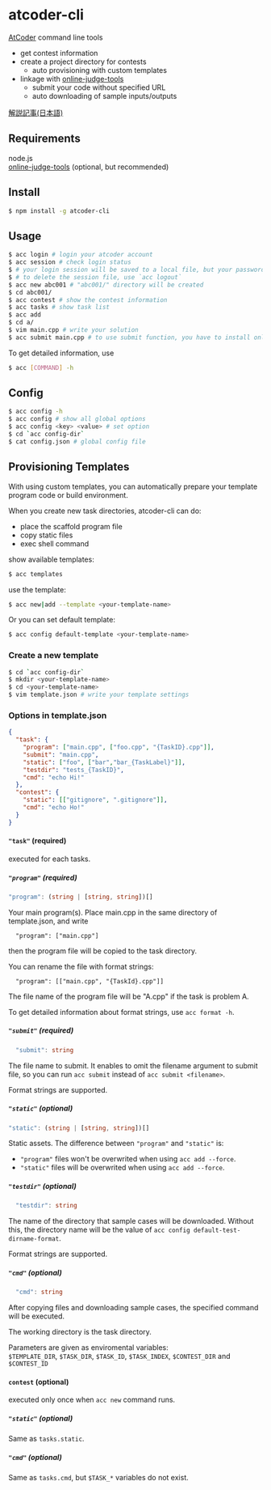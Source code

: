 # atcoder-cli
[AtCoder](https://atcoder.jp/) command line tools
- get contest information
- create a project directory for contests
  - auto provisioning with custom templates
- linkage with [online-judge-tools](https://github.com/kmyk/online-judge-tools)
    - submit your code without specified URL
    - auto downloading of sample inputs/outputs

[解説記事(日本語)](http://tatamo.81.la/blog/2018/12/07/atcoder-cli/)

## Requirements
node.js  
[online-judge-tools](https://github.com/kmyk/online-judge-tools) (optional, but recommended)

## Install
```sh
$ npm install -g atcoder-cli
```

## Usage
```sh
$ acc login # login your atcoder account
$ acc session # check login status
$ # your login session will be saved to a local file, but your password won't be saved
$ # to delete the session file, use `acc logout`
$ acc new abc001 # "abc001/" directory will be created
$ cd abc001/
$ acc contest # show the contest information
$ acc tasks # show task list
$ acc add
$ cd a/
$ vim main.cpp # write your solution
$ acc submit main.cpp # to use submit function, you have to install online-judge-tools
```

To get detailed information, use
```sh
$ acc [COMMAND] -h
```

## Config
```sh
$ acc config -h
$ acc config # show all global options
$ acc config <key> <value> # set option
$ cd `acc config-dir`
$ cat config.json # global config file
```
## Provisioning Templates
With using custom templates, you can automatically prepare your template program code or build environment.

When you create new task directories, atcoder-cli can do:
- place the scaffold program file
- copy static files
- exec shell command

show available templates:
```sh
$ acc templates
```

use the template:
```sh
$ acc new|add --template <your-template-name>
```

Or you can set default template:
```sh
$ acc config default-template <your-template-name>
```

### Create a new template
```sh
$ cd `acc config-dir`
$ mkdir <your-template-name>
$ cd <your-template-name>
$ vim template.json # write your template settings
```

### Options in template.json
```json
{
  "task": {
    "program": ["main.cpp", ["foo.cpp", "{TaskID}.cpp"]],
    "submit": "main.cpp",
    "static": ["foo", ["bar","bar_{TaskLabel}"]],
    "testdir": "tests_{TaskID}",
    "cmd": "echo Hi!"
  },
  "contest": {
    "static": [["gitignore", ".gitignore"]],
    "cmd": "echo Ho!"
  }
}
```

#### `"task"` (required)
executed for each tasks.

##### `"program"` (required)
```ts
"program": (string | [string, string])[]
```

Your main program(s).
Place main.cpp in the same directory of template.json, and write
```
  "program": ["main.cpp"]
```
then the program file will be copied to the task directory.

You can rename the file with format strings:
```
  "program": [["main.cpp", "{TaskId}.cpp"]] 
```
The file name of the program file will be "A.cpp" if the task is problem A.

To get detailed information about format strings, use `acc format -h`.

##### `"submit"` (required)
```ts
  "submit": string
```

The file name to submit.
It enables to omit the filename argument to submit file, so you can run `acc submit` instead of `acc submit <filename>`.

Format strings are supported.

##### `"static"` (optional)
```ts
"static": (string | [string, string])[]
```

Static assets.
The difference between `"program"` and `"static"` is:
  - `"program"` files won't be overwrited when using `acc add --force`.
  - `"static"` files will be overwrited when using `acc add --force`.

##### `"testdir"` (optional)
```ts
  "testdir": string
```

The name of the directory that sample cases will be downloaded.
Without this, the directory name will be the value of `acc config default-test-dirname-format`.

Format strings are supported.

##### `"cmd"` (optional)
```ts
  "cmd": string
```
After copying files and downloading sample cases, the specified command will be executed.

The working directory is the task directory.

Parameters are given as enviromental variables:  
`$TEMPLATE_DIR`, `$TASK_DIR`, `$TASK_ID`, `$TASK_INDEX`, `$CONTEST_DIR` and `$CONTEST_ID`

#### `contest` (optional)
executed only once when `acc new` command runs.

##### `"static"` (optional)
Same as `tasks.static`.

##### `"cmd"` (optional)
Same as `tasks.cmd`, but `$TASK_*` variables do not exist.

